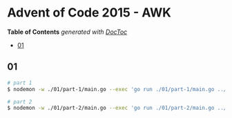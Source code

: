 # Advent of Code 2015 - AWK

<!-- START doctoc generated TOC please keep comment here to allow auto update -->
<!-- DON'T EDIT THIS SECTION, INSTEAD RE-RUN doctoc TO UPDATE -->
**Table of Contents**  *generated with [DocToc](https://github.com/thlorenz/doctoc)*

- [01](#01)

<!-- END doctoc generated TOC please keep comment here to allow auto update -->


## 01

```bash
# part 1
$ nodemon -w ./01/part-1/main.go --exec 'go run ./01/part-1/main.go ../01.txt || exit 1'

# part 2
$ nodemon -w ./01/part-2/main.go --exec 'go run ./01/part-2/main.go ../01.txt || exit 1'
```

